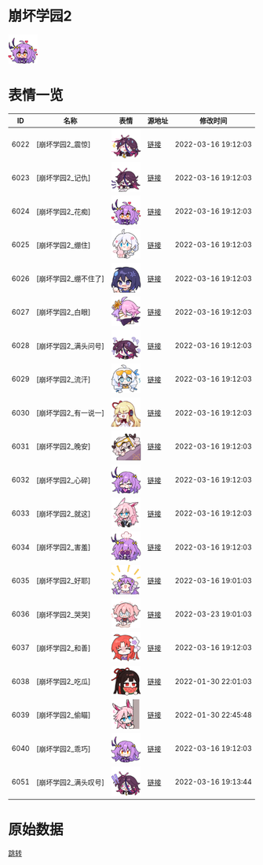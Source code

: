 # 崩坏学园2

<img src="./cover.png" height="60" alt="cover" />

# 表情一览

|ID|名称|表情|源地址|修改时间|
|----|----|----|----|----|
|6022|[崩坏学园2_震惊]|<img src="./pic/006022_%5B崩坏学园2_震惊%5D.png" height="60" alt="震惊"/>|[链接](http://i0.hdslb.com/bfs/emote/348c462a8a469a5f59ddfee36c79e67f443f40d3.png)|2022-03-16 19:12:03|
|6023|[崩坏学园2_记仇]|<img src="./pic/006023_%5B崩坏学园2_记仇%5D.png" height="60" alt="记仇"/>|[链接](http://i0.hdslb.com/bfs/emote/2410b93a2bf616b4fea4a43250aa82af5878ff89.png)|2022-03-16 19:12:03|
|6024|[崩坏学园2_花痴]|<img src="./pic/006024_%5B崩坏学园2_花痴%5D.png" height="60" alt="花痴"/>|[链接](http://i0.hdslb.com/bfs/emote/12f91154c20bdbb906de1ec1da2720185e99b5e1.png)|2022-03-16 19:12:03|
|6025|[崩坏学园2_绷住]|<img src="./pic/006025_%5B崩坏学园2_绷住%5D.png" height="60" alt="绷住"/>|[链接](http://i0.hdslb.com/bfs/emote/31c5e7e74121d1f375d71a359ccd3f72982b1c92.png)|2022-03-16 19:12:03|
|6026|[崩坏学园2_绷不住了]|<img src="./pic/006026_%5B崩坏学园2_绷不住了%5D.png" height="60" alt="绷不住了"/>|[链接](http://i0.hdslb.com/bfs/emote/8df93ef25a50dc96148b6de7546daef46da2ced9.png)|2022-03-16 19:12:03|
|6027|[崩坏学园2_白眼]|<img src="./pic/006027_%5B崩坏学园2_白眼%5D.png" height="60" alt="白眼"/>|[链接](http://i0.hdslb.com/bfs/emote/cb97b8208e46f9389ff3edaefa899662566b7ca1.png)|2022-03-16 19:12:03|
|6028|[崩坏学园2_满头问号]|<img src="./pic/006028_%5B崩坏学园2_满头问号%5D.png" height="60" alt="满头问号"/>|[链接](http://i0.hdslb.com/bfs/emote/b9087a8e36100821372037e1a37b61bd92f35261.png)|2022-03-16 19:12:03|
|6029|[崩坏学园2_流汗]|<img src="./pic/006029_%5B崩坏学园2_流汗%5D.png" height="60" alt="流汗"/>|[链接](http://i0.hdslb.com/bfs/emote/18517ea738257039594aa147bc04aeec9146f6eb.png)|2022-03-16 19:12:03|
|6030|[崩坏学园2_有一说一]|<img src="./pic/006030_%5B崩坏学园2_有一说一%5D.png" height="60" alt="有一说一"/>|[链接](http://i0.hdslb.com/bfs/emote/65f0f9171004c71e11745319431e2d40a94b152f.png)|2022-03-16 19:12:03|
|6031|[崩坏学园2_晚安]|<img src="./pic/006031_%5B崩坏学园2_晚安%5D.png" height="60" alt="晚安"/>|[链接](http://i0.hdslb.com/bfs/emote/60184cdfb305fe840cf0cc3556fce689909d2b48.png)|2022-03-16 19:12:03|
|6032|[崩坏学园2_心碎]|<img src="./pic/006032_%5B崩坏学园2_心碎%5D.png" height="60" alt="心碎"/>|[链接](http://i0.hdslb.com/bfs/emote/9e0fd6c5a7a5a6fb89ecba749dbde465743371c3.png)|2022-03-16 19:12:03|
|6033|[崩坏学园2_就这]|<img src="./pic/006033_%5B崩坏学园2_就这%5D.png" height="60" alt="就这"/>|[链接](http://i0.hdslb.com/bfs/emote/df94b05a11a3dcf0edd42ca65dd1c2739bd2d474.png)|2022-03-16 19:12:03|
|6034|[崩坏学园2_害羞]|<img src="./pic/006034_%5B崩坏学园2_害羞%5D.png" height="60" alt="害羞"/>|[链接](http://i0.hdslb.com/bfs/emote/c34bd8d51720f6e5120b595726a735ef6e7aea68.png)|2022-03-16 19:12:03|
|6035|[崩坏学园2_好耶]|<img src="./pic/006035_%5B崩坏学园2_好耶%5D.png" height="60" alt="好耶"/>|[链接](http://i0.hdslb.com/bfs/emote/f1fe88c6d201f2b5d91ad70bcad15288d4569f00.png)|2022-03-16 19:01:03|
|6036|[崩坏学园2_哭哭]|<img src="./pic/006036_%5B崩坏学园2_哭哭%5D.png" height="60" alt="哭哭"/>|[链接](http://i0.hdslb.com/bfs/emote/6598b91cde4265f912797b4eae36116e04772680.png)|2022-03-23 19:01:03|
|6037|[崩坏学园2_和善]|<img src="./pic/006037_%5B崩坏学园2_和善%5D.png" height="60" alt="和善"/>|[链接](http://i0.hdslb.com/bfs/emote/893d833502059a1e500254177508950671980694.png)|2022-03-16 19:12:03|
|6038|[崩坏学园2_吃瓜]|<img src="./pic/006038_%5B崩坏学园2_吃瓜%5D.png" height="60" alt="吃瓜"/>|[链接](http://i0.hdslb.com/bfs/emote/018d7f9addeb7789a5604ddbd9c51c2f8cfa26b8.png)|2022-01-30 22:01:03|
|6039|[崩坏学园2_偷瞄]|<img src="./pic/006039_%5B崩坏学园2_偷瞄%5D.png" height="60" alt="偷瞄"/>|[链接](http://i0.hdslb.com/bfs/emote/31406161e268ab3a3ae24befacc64ab9812d478b.png)|2022-01-30 22:45:48|
|6040|[崩坏学园2_乖巧]|<img src="./pic/006040_%5B崩坏学园2_乖巧%5D.png" height="60" alt="乖巧"/>|[链接](http://i0.hdslb.com/bfs/emote/fb397421eaea8f271acfe135a8dc49bffa7605be.png)|2022-03-16 19:12:03|
|6051|[崩坏学园2_满头叹号]|<img src="./pic/006051_%5B崩坏学园2_满头叹号%5D.png" height="60" alt="满头叹号"/>|[链接](http://i0.hdslb.com/bfs/emote/3301310cf90c701729cbd9a44dc7b607a39f2282.png)|2022-03-16 19:13:44|

# 原始数据

[跳转](./raw.json)

